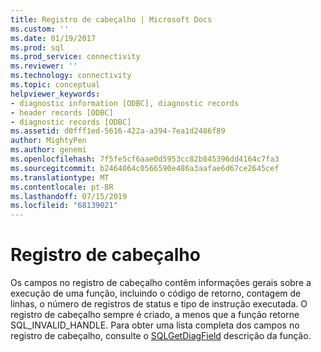 ```yaml
---
title: Registro de cabeçalho | Microsoft Docs
ms.custom: ''
ms.date: 01/19/2017
ms.prod: sql
ms.prod_service: connectivity
ms.reviewer: ''
ms.technology: connectivity
ms.topic: conceptual
helpviewer_keywords:
- diagnostic information [ODBC], diagnostic records
- header records [ODBC]
- diagnostic records [ODBC]
ms.assetid: d0fff1ed-5616-422a-a394-7ea1d2486f89
author: MightyPen
ms.author: genemi
ms.openlocfilehash: 7f5fe5cf6aae0d5953cc82b845396dd4164c7fa3
ms.sourcegitcommit: b2464064c0566590e486a3aafae6d67ce2645cef
ms.translationtype: MT
ms.contentlocale: pt-BR
ms.lasthandoff: 07/15/2019
ms.locfileid: "68139021"
---
```

# <a name="header-record"></a>Registro de cabeçalho
Os campos no registro de cabeçalho contêm informações gerais sobre a execução de uma função, incluindo o código de retorno, contagem de linhas, o número de registros de status e tipo de instrução executada. O registro de cabeçalho sempre é criado, a menos que a função retorne SQL_INVALID_HANDLE. Para obter uma lista completa dos campos no registro de cabeçalho, consulte o [SQLGetDiagField](../../../odbc/reference/syntax/sqlgetdiagfield-function.md) descrição da função.
